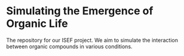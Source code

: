 # Simulating the Emergence of Organic Life

The repository for our ISEF project. We aim to simulate the interaction between organic compounds in various conditions.
